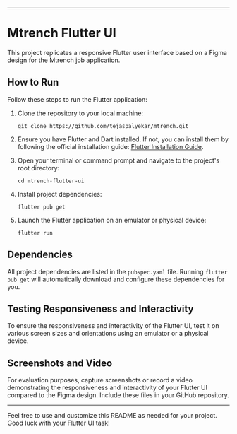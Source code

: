 

---

# Mtrench Flutter UI

This project replicates a responsive Flutter user interface based on a Figma design for the Mtrench job application.

## How to Run

Follow these steps to run the Flutter application:

1. Clone the repository to your local machine:
   ```
   git clone https://github.com/tejaspalyekar/mtrench.git
   ```

2. Ensure you have Flutter and Dart installed. If not, you can install them by following the official installation guide: [Flutter Installation Guide](https://flutter.dev/docs/get-started/install).

3. Open your terminal or command prompt and navigate to the project's root directory:
   ```
   cd mtrench-flutter-ui
   ```

4. Install project dependencies:
   ```
   flutter pub get
   ```

5. Launch the Flutter application on an emulator or physical device:
   ```
   flutter run
   ```

## Dependencies

All project dependencies are listed in the `pubspec.yaml` file. Running `flutter pub get` will automatically download and configure these dependencies for you.

## Testing Responsiveness and Interactivity

To ensure the responsiveness and interactivity of the Flutter UI, test it on various screen sizes and orientations using an emulator or a physical device.

## Screenshots and Video

For evaluation purposes, capture screenshots or record a video demonstrating the responsiveness and interactivity of your Flutter UI compared to the Figma design. Include these files in your GitHub repository.

---

Feel free to use and customize this README as needed for your project. Good luck with your Flutter UI task!

